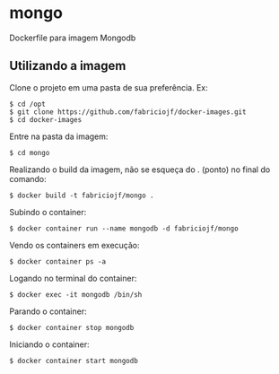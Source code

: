 # mongo

Dockerfile para imagem Mongodb

## Utilizando a imagem

Clone o projeto em uma pasta de sua preferência. Ex:

```console
$ cd /opt
$ git clone https://github.com/fabriciojf/docker-images.git
$ cd docker-images
```

Entre na pasta da imagem:

```console
$ cd mongo
```

Realizando o build da imagem, não se esqueça do . (ponto) no final do comando:

```console
$ docker build -t fabriciojf/mongo .
```

Subindo o container:

```console
$ docker container run --name mongodb -d fabriciojf/mongo
```

Vendo os containers em execução:

```console
$ docker container ps -a
```

Logando no terminal do container:

```console
$ docker exec -it mongodb /bin/sh
```

Parando o container:

```console
$ docker container stop mongodb
```

Iniciando o container:

```console
$ docker container start mongodb
```